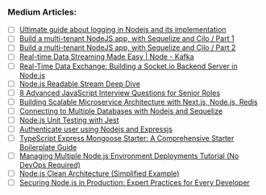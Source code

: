 
### Medium Articles:

- [ ] [Ultimate guide about logging in Nodejs and its implementation](https://ritikchourasiya.medium.com/ultimate-guide-about-logging-in-nodejs-and-its-implementation-db593d8ddb54)
- [ ] [Build a multi-tenant NodeJS app, with Sequelize and Cilo / Part 1](https://medium.com/@badenjki/build-a-multi-tenant-nodejs-app-with-sequelize-and-cilo-part-1-7f886c30b89c)
- [ ] [Build a multi-tenant NodeJS app, with Sequelize and Cilo / Part 2](https://medium.com/@badenjki/build-a-multi-tenant-nodejs-app-with-cilo-and-cilo-part-2-b50588d6eb30)
- [ ] [Real-time Data Streaming Made Easy | Node - Kafka](https://medium.com/@adarsh_d/real-time-data-streaming-made-easy-node-kafka-660bb161e426)
- [ ] [Real-Time Data Exchange: Building a Socket.io Backend Server in Node.js](https://medium.com/@ritikkhndelwal/real-time-data-exchange-building-a-socket-io-backend-server-in-node-js-aff454f13683)
- [ ] [Node.js Readable Stream Deep Dive](https://medium.com/@JavaScript-World/node-js-readable-stream-deep-dive-480522b20c18)
- [ ] [8 Advanced JavaScript Interview Questions for Senior Roles](https://levelup.gitconnected.com/8-advanced-javascript-interview-questions-for-senior-roles-c59e1b0f83e1)
- [ ] [Building Scalable Microservice Architecture with Next.js, Node.js, Redis](https://mostafizur99.medium.com/building-scalable-microservice-architecture-with-next-js-node-js-redis-bec0e737f758)
- [ ] [Connecting to Multiple Databases with Nodejs and Sequelize](https://javascript.plainenglish.io/connecting-to-multiple-databases-with-nodejs-and-sequelize-4cd9224e6a4d)
- [ ] [Node.js Unit Testing with Jest](https://medium.com/@ben.dev.io/node-js-unit-testing-with-jest-b7042d7c2ad0)
- [ ] [Authenticate user using Nodejs and Expressjs](https://medium.com/@Mohammed_Taherali/authenticate-user-using-nodejs-and-expressjs-745526449331)
- [ ] [TypeScript Express Mongoose Starter: A Comprehensive Starter Boilerplate Guide](https://medium.com/@ahmadjoya/typescript-express-mongoose-starter-a-comprehensive-starter-boilerplate-guide-6471e6f13e3c)
- [ ] [Managing Multiple Node.js Environment Deployments Tutorial (No DevOps Required)](https://blog.stackademic.com/managing-multiple-node-js-environment-deployments-tutorial-no-devops-required-6f9433bdaa63)
- [ ] [Node.js Clean Architecture (Simplified Example)](https://medium.com/@tareksaimouah/node-js-clean-architecture-simplified-example-b9f9b4d65ba5)
- [ ] [Securing Node.js in Production: Expert Practices for Every Developer](https://javascript.plainenglish.io/securing-node-js-in-production-expert-practices-for-every-developer-9343c1ee0f79)
